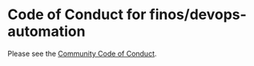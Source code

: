 # Code of Conduct for finos/devops-automation

Please see the [Community Code of Conduct](https://www.finos.org/code-of-conduct).
